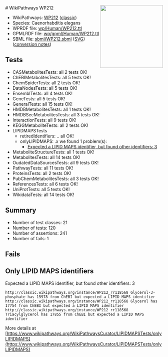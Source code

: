 <img style="float: right; width: 200px" src="https://upload.wikimedia.org/wikipedia/commons/thumb/8/83/Wplogo_with_text_500.png/640px-Wplogo_with_text_500.png" />
# WikiPathways WP212

* WikiPathways: [WP212](https://wikipathways.org/pathways/WP212) ([classic](https://classic.wikipathways.org/instance/WP212))
* Species: Caenorhabditis elegans
* WPRDF file: [wp/Human/WP212.ttl](../wp/Human/WP212.ttl)
* GPMLRDF file: [wp/gpml/Human/WP212.ttl](../wp/gpml/Human/WP212.ttl)
* SBML file: [sbml/WP212.sbml](../sbml/WP212.sbml) ([SVG](../sbml/WP212.svg)) ([conversion notes](../sbml/WP212.txt))

## Tests
* CASMetabolitesTests: all 2 tests OK!
* ChEBIMetabolitesTests: all 5 tests OK!
* ChemSpiderTests: all 2 tests OK!
* DataNodesTests: all 5 tests OK!
* EnsemblTests: all 4 tests OK!
* GeneTests: all 5 tests OK!
* GeneralTests: all 15 tests OK!
* HMDBMetabolitesTests: all 1 tests OK!
* HMDBSecMetabolitesTests: all 3 tests OK!
* InteractionTests: all 9 tests OK!
* KEGGMetaboliteTests: all 2 tests OK!
* LIPIDMAPSTests
    * retiredIdentifiers: .. all OK!
    * onlyLIPIDMAPS: .x we found 1 problem(s):
        * [Expected a LIPID MAPS identifier, but found other identifiers: 3](#48cc60ba)
* MetaboliteStructureTests: all 1 tests OK!
* MetabolitesTests: all 14 tests OK!
* OudatedDataSourcesTests: all 9 tests OK!
* PathwayTests: all 11 tests OK!
* ProteinsTests: all 2 tests OK!
* PubChemMetabolitesTests: all 3 tests OK!
* ReferencesTests: all 6 tests OK!
* UniProtTests: all 5 tests OK!
* WikidataTests: all 14 tests OK!


## Summary

* Number of test classes: 21
* Number of tests: 120
* Number of assertions: 241
* Number of fails: 1

## Fails

<a name="48cc60ba" />

## Only LIPID MAPS identifiers

Expected a LIPID MAPS identifier, but found other identifiers: 3
```
http://classic.wikipathways.org/instance/WP212_rr118568 Glycerol-3-phosphate has 15978 from ChEBI but expected a LIPID MAPS identifier
http://classic.wikipathways.org/instance/WP212_rr118568 Glycerol has 17754 from ChEBI but expected a LIPID MAPS identifier
http://classic.wikipathways.org/instance/WP212_rr118568 Triacylglycerol has 17855 from ChEBI but expected a LIPID MAPS identifier
```

More details at [https://www.wikipathways.org/WikiPathwaysCurator/LIPIDMAPSTests/onlyLIPIDMAPS](https://www.wikipathways.org/WikiPathwaysCurator/LIPIDMAPSTests/onlyLIPIDMAPS)

